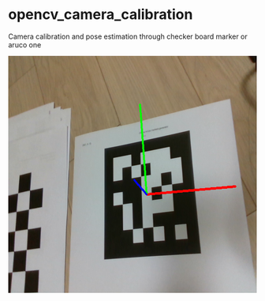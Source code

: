 # opencv_camera_calibration

Camera calibration and pose estimation through checker board marker or aruco one

<img src="opencv_test/aruco_test_result.png" width="680" height="480" />
